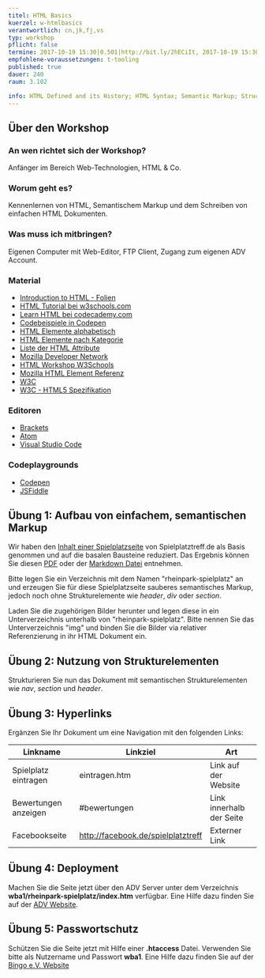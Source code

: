 ```yaml
---
titel: HTML Basics
kuerzel: w-htmlbasics
verantwortlich: cn,jk,fj,vs
typ: workshop
pflicht: false
termine: 2017-10-19 15:30|0.501|http://bit.ly/2hECiIt, 2017-10-19 15:30|0.502|http://bit.ly/2g6TpCt, 2017-10-26 14:00|3.216|http://bit.ly/2xZm6Ym, 2017-10-26 14:00|3.100|http://bit.ly/2yCqBfW
empfohlene-voraussetzungen: t-tooling
published: true
dauer: 240
raum: 3.102

info: HTML Defined and its History; HTML Syntax; Semantic Markup; Structure of HTML; Quick Tour of HTML; HTML Semantic Elements; Validation.
--- 
```


## Über den Workshop

### An wen richtet sich der Workshop?
Anfänger im Bereich Web-Technologien, HTML & Co.

### Worum geht es?
Kennenlernen von HTML, Semantischem Markup und dem Schreiben von einfachen HTML Dokumenten.

### Was muss ich mitbringen?
Eigenen Computer mit Web-Editor, FTP Client, Zugang zum eigenen ADV Account.

### Material
- [Introduction to HTML - Folien](../../download/Chapter03-IntroductionToHTML.pdf)
- [HTML Tutorial bei w3schools.com](https://www.w3schools.com/html/default.asp)
- [Learn HTML bei codecademy.com](https://www.codecademy.com/learn/learn-html)
- [Codebeispiele in Codepen](http://codepen.io/collection/DJGrme/)
- [HTML Elemente alphabetisch](http://www.w3schools.com/tags/default.asp)
- [HTML Elemente nach Kategorie](http://www.w3schools.com/tags/ref_byfunc.asp)
- [Liste der HTML Attribute](http://www.w3schools.com/tags/ref_standardattributes.asp)
- [Mozilla Developer Network](https://developer.mozilla.org/de/)
- [HTML Workshop W3Schools](https://www.w3schools.com/html/default.asp)
- [Mozilla HTML Element Referenz](https://developer.mozilla.org/de/docs/Web/HTML/Element)
- [W3C](http://www.w3.org)
- [W3C - HTML5 Spezifikation](http://www.w3.org/TR/html5/)

### Editoren
- [Brackets](http://brackets.io/)
- [Atom](https://atom.io/)
- [Visual Studio Code](https://code.visualstudio.com/)

### Codeplaygrounds
- [Codepen](http://codepen.io)
- [JSFiddle](http://jsfiddle.net)

## Übung 1: Aufbau von einfachem, semantischen Markup
Wir haben den [Inhalt einer Spielplatzseite](../../download/html-basics-material/rheinpark-screenshot.png) von Spielplatztreff.de als Basis genommen und auf die basalen Bausteine reduziert. Das Ergebnis können Sie diesen [PDF](../../download/html-basics-material/rheinpark.pdf) oder der [Markdown Datei](../../download/html-basics-material/rheinpark.md) entnehmen. 

Bitte legen Sie ein Verzeichnis mit dem Namen "rheinpark-spielplatz" an und erzeugen Sie für diese Spielplatzseite sauberes semantisches Markup, jedoch noch ohne Strukturelemente wie *header*, *div* oder *section*. 

Laden Sie die zugehörigen Bilder herunter und legen diese in ein Unterverzeichnis unterhalb von "rheinpark-spielplatz". Bitte nennen Sie das Unterverzeichnis "img" und binden Sie die Bilder via relativer Referenzierung in ihr HTML Dokument ein.

## Übung 2: Nutzung von Strukturelementen

Strukturieren Sie nun das Dokument mit semantischen Strukturelementen wie *nav*, *section* und *header*.

## Übung 3: Hyperlinks

Ergänzen Sie Ihr Dokument um eine Navigation mit den folgenden Links:

| Linkname             | Linkziel                           | Art                      |
| -------------------- | ---------------------------------- | ------------------------ |
| Spielplatz eintragen | eintragen.htm                      | Link auf der Website     |
| Bewertungen anzeigen | #bewertungen                       | Link innerhalb der Seite |
| Facebookseite        | http://facebook.de/spielplatztreff | Externer Link            |

## Übung 4: Deployment

Machen Sie die Seite jetzt über den ADV Server unter dem Verzeichnis **wba1/rheinpark-spielplatz/index.htm** verfügbar. Eine Hilfe dazu finden Sie auf der [ADV Website](http://www.gm.fh-koeln.de/advlabor/dienste/homepage.shtml). 

## Übung 5: Passwortschutz

Schützen Sie die Seite jetzt mit Hilfe einer **.htaccess** Datei. Verwenden Sie bitte als Nutzername und Passwort **wba1**. Eine Hilfe dazu finden Sie auf der [Bingo e.V. Website](https://www.bingo-ev.de/~ub304/htaccess.htm)


